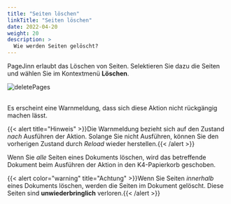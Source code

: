 ```yaml
---
title: "Seiten löschen"
linkTitle: "Seiten löschen"
date: 2022-04-20
weight: 20
description: >
  Wie werden Seiten gelöscht?
---
```



PageJinn erlaubt das Löschen von Seiten. Selektieren Sie dazu die Seiten und wählen Sie im Kontextmenü **Löschen**.


 ![deletePages](/images/deletePages.png)

<br>
 Es erscheint eine Warnmeldung, dass sich diese Aktion nicht rückgängig machen lässt.

 {{< alert title="Hinweis" >}}Die Warnmeldung bezieht sich auf den Zustand *nach* Ausführen der Aktion. Solange Sie nicht Ausführen, können Sie den vorherigen Zustand durch *Reload* wieder herstellen.{{< /alert >}}


 Wenn Sie *alle* Seiten eines Dokuments löschen, wird das betreffende Dokument beim Ausführen der Aktion in den K4-Papierkorb geschoben.

{{< alert color="warning" title="Achtung" >}}Wenn Sie Seiten *innerhalb* eines Dokuments löschen, werden die Seiten im Dokument gelöscht. Diese Seiten sind **unwiederbringlich** verloren.{{< /alert >}}

 